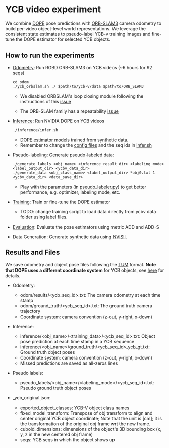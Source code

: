 # YCB video experiment
We combine [DOPE](https://github.com/NVlabs/Deep_Object_Pose) pose predictions with [ORB-SLAM3](https://github.com/UZ-SLAMLab/ORB_SLAM3) camera odometry to build per-video object-level world representations.
We leverage the consistent state estimates to pseudo-label YCB-v training images and fine-tune the DOPE estimator for selected YCB objects.

## How to run the experiments
- [Odometry](odom/): Run RGBD ORB-SLAM3 on YCB videos (~6 hours for 92 seqs)

    ```
    cd odom
    ./ycb_orbslam.sh ./ $path/to/ycb-v/data $path/to/ORB_SLAM3
    ```
    - We disabled ORBSLAM's loop closing module following the instructions of this [issue](https://github.com/raulmur/ORB_SLAM2/issues/256)

    - The ORB-SLAM family has a repeatability [issue](https://github.com/UZ-SLAMLab/ORB_SLAM3/issues/71)

- [Inference](inference/): Run NVIDIA DOPE on YCB videos
    ```
    ./inference/infer.sh
    ```
    - [DOPE estimator models](https://drive.google.com/drive/folders/1DfoA3m_Bm0fW8tOWXGVxi4ETlLEAgmcg) trained from synthetic data.
    - Remember to change the [config files](inference/config_inference/) and the seq ids in [infer.sh](inference/infer.sh)

- Pseudo-labeling: Generate pseudo-labeled data:
    ```
    ./generate_labels <obj_name> <inference_result_dir> <labeling_mode> <label_output_dir> <ycbv_data_dir>
    ./generate_data <obj_class_name> <label_output_dir> *obj0.txt 1 <ycbv_data_dir> <data_save_dir>
    ```
    - Play with the parameters (in [pseudo_labeler.py](../../src/pseudo_labeler.py)) to get better performance, e.g. optimizer, labeling mode, etc.

- [Training](train2/): Train or fine-tune the DOPE estimator
    - TODO: change training script to load data directly from ycbv data folder using label files.

- [Evaluation](evaluation/): Evaluate the pose estimators using metric ADD and ADD-S

- Data Generation: Generate synthetic data using [NVISII](https://github.com/owl-project/NVISII).


## Results and Files

We save odometry and object pose files following the [TUM](https://vision.in.tum.de/data/datasets/rgbd-dataset/file_formats) format. **Note that DOPE uses a different coordinate system** for YCB objects, see [here](https://research.nvidia.com/sites/default/files/pubs/2018-06_Falling-Things/readme_0.txt) for details.

- Odometry:
    - odom/results/<ycb_seq_id>.txt: The camera odometry at each time stamp
    - odom/ground_truth/<ycb_seq_id>.txt: The ground truth camera trajectory
    - Coordinate system: camera convention (z-out, y-right, x-down)

- Inference:
    - inference/<obj_name>/<training_data>/<ycb_seq_id>.txt: Object pose prediction at each time stamp in a YCB sequence
    - inference/<obj_name>/ground_truth/<ycb_seq_id>_ycb_gt.txt: Ground truth object poses
    - Coordinate system: camera convention (z-out, y-right, x-down)
    - Missed predictions are saved as all-zeros lines

- Pseudo labels:
    - pseudo_labels/<obj_name>/<labeling_mode>/<ycb_seq_id>.txt: Pseudo ground truth object poses

- _ycb_original.json:
    - exported_object_classes: YCB-V object class names
    - fixed_model_transform: Transpose of obj transform to align and center original YCB object coordinate; Note that the unit is [cm]; it is the transformation of the original obj frame wrt the new frame.
    - cuboid_dimensions: dimensions of the object's 3D bounding box (x, y, z in the new centered obj frame)
    - seqs: YCB seqs in which the object shows up
